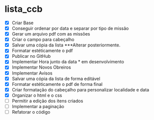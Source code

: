# lista_ccb
- [x] Criar Base
- [x] Conseguir ordenar por data e separar por tipo de missão
- [x] Gerar um arquivo pdf com as missões
- [x] Criar o campo para cabeçalho
- [x] Salvar uma cópia da lista ***Alterar posteriormente.
- [x] Formatar estéticamente o pdf
- [x] Publicar no GitHub
- [x] Implementar Hora junto da data * em desenvolvimento
- [x] Implementar Novos Obreiros
- [x] Implementar Avisos
- [x] Salvar uma cópia da lista de forma editável
- [x] Formatar estéticamente o pdf de forma final
- [x] Criar formatação do cabeçalho para personalizar localidade e data
- [x] Organizar o html e o css
- [ ] Permitir a edição dos itens criados
- [ ] Implementar a paginação
- [ ] Refatorar o código
